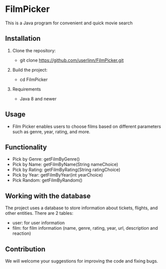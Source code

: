 # FilmPicker

   This is a Java program for convenient and quick movie search

## Installation

1. Clone the repository:
   - git clone https://github.com/userlinn/FilmPicker.git

2. Build the project:
   - cd FilmPicker

3. Requirements
   - Java 8 and newer 

## Usage
   - Film Picker enables users to choose films based on different parameters such as genre, year, rating, and more.

## Functionality
   - Pick by Genre: getFilmByGenre()
   - Pick by Name: getFilmByName(String nameChoice)
   - Pick by Rating: getFilmByRating(String ratingChoice)
   - Pick by Year: getFilmByYear(int yearChoice)
   - Pick Random: getFilmByRandom()

## Working with the database

   The project uses a database to store information about tickets, flights, and other entities. There are 2 tables:

   - user: for user information
   - film: for film information (name, genre, rating, year, url, description and reaction)

## Contribution

   We will welcome your suggestions for improving the code and fixing bugs.
